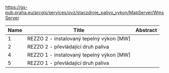 https://gs-pub.praha.eu/arcgis/services/ovz/staczdroje_palivo_vykon/MapServer/WmsServer

|Name|Title|Abstract|
|--|--|--|
|1|REZZO 2 - instalovaný tepelný výkon [MW]||
|2|REZZO 2 - převládající druh paliva||
|4|REZZO 1 - instalovaný tepelný výkon [MW]||
|5|REZZO 1 - převládající druh paliva||
